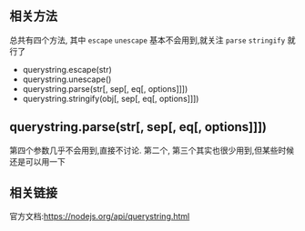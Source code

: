 ## 相关方法

总共有四个方法, 其中 `escape` `unescape` 基本不会用到,就关注 `parse` `stringify` 就行了

* querystring.escape(str)
* querystring.unescape()
* querystring.parse(str[, sep[, eq[, options]]])
* querystring.stringify(obj[, sep[, eq[, options]]])

## querystring.parse(str[, sep[, eq[, options]]])

第四个参数几乎不会用到,直接不讨论. 第二个, 第三个其实也很少用到,但某些时候还是可以用一下



## 相关链接

官方文档:https://nodejs.org/api/querystring.html
